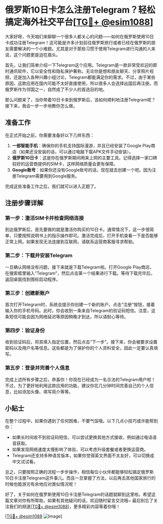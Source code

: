 # 俄罗斯10日卡怎么注册Telegram？轻松搞定海外社交平台[[TG💪+ @esim1088](https://t.me/s/esim1088)]

大家好呀，今天咱们来聊聊一个很多人都关心的问题——如何在俄罗斯使用10日卡成功注册Telegram！这可能是许多计划前往俄罗斯旅行或者已经在俄罗斯的朋友需要解决的一个小难题。尤其是对于那些习惯于使用Telegram进行沟通的人来说，这个问题更是迫在眉头。

首先，让我们简单介绍一下Telegram这个应用。Telegram是一款非常受欢迎的即时通讯软件，它以安全性和隐私保护著称。无论你是想和朋友聊天、分享照片视频，还是加入各种兴趣小组讨论，Telegram都能满足你的需求。不过，由于某些原因，这款应用在国内可能不太好直接使用，所以很多人会选择出国后再注册。而俄罗斯作为邻国之一，自然成了不少人的首选目的地。

那么问题来了，当你带着10日卡来到俄罗斯后，该如何顺利地注册Telegram呢？接下来，我会一步一步地教你怎么做。

## 准备工作

在正式开始之前，你需要准备好以下几样东西：
1. **一部智能手机**：确保你的手机支持国际漫游，并且已经安装了Google Play商店（如果还没安装的话，可以通过电脑下载APK文件手动安装）。
2. **俄罗斯10日卡**：这是你在俄罗斯期间用来上网的主要工具。记得选择一家口碑较好的运营商提供的SIM卡，这样网络质量会更有保障。
3. **Google账号**：如果你还没有Google账号的话，现在就去创建一个吧。因为注册Telegram需要用到Google服务。

完成这些准备工作之后，我们就可以进入正题了。

## 注册步骤详解

### 第一步：激活SIM卡并检查网络连接
到达俄罗斯后，首先要做的就是激活你购买的10日卡。通常情况下，这一步很简单，只要按照说明书上的指示操作即可。激活完成后，打开手机查看一下是否能够正常上网。如果发现无法连接到互联网，请联系运营商客服寻求帮助。

### 第二步：下载并安装Telegram
一旦确认网络没有问题，接下来就是下载Telegram啦。打开Google Play商店，在搜索框里输入“Telegram”，然后点击第一个结果进行下载。等待下载完毕后，返回桌面找到图标启动程序。

### 第三步：创建新账户
首次打开Telegram时，系统会提示你创建一个新的账户。点击“注册”按钮，接着输入你的手机号码。此时，你会收到一条来自Telegram的验证码短信。注意，这条短信可能会因为网络延迟等原因稍晚才到达，所以请耐心等待。

### 第四步：验证身份
收到验证码后，将其填入指定位置，然后点击“下一步”。接下来，你会被要求设置密码以及用户名等信息。这些都是为了保护你的个人资料安全，因此一定要认真填写。

### 第五步：登录并完善个人信息
完成上述所有步骤之后，恭喜你！你现在已经成为一名合法的Telegram用户啦！不过，为了更好地利用这款应用的功能，建议你花几分钟时间完善自己的个人信息，比如添加头像、填写简介等等。

## 小贴士

在整个过程中，如果你遇到了任何困难，不要气馁哦。以下几点小技巧或许能帮到你：
- 如果长时间收不到验证码短信，可以尝试更换其他方式接收，例如通过电话语音获取。
- 如果发现网络速度太慢影响了体验，可以考虑升级套餐或者更换运营商。
- Telegram还支持多种语言版本，如果你觉得英文界面不太友好，可以切换成中文试试看。

总之，只要按照正确的流程一步步操作，相信每位小伙伴都能够轻松搞定俄罗斯10日卡注册Telegram这件事儿。而且一旦掌握了方法，以后再去其他国家旅行的时候也能游刃有余地应对类似情况呢！

好了，关于如何在俄罗斯使用10日卡注册Telegram的话题就聊到这里啦。希望这篇文章对你有所帮助，如果有其他疑问的话，欢迎随时留言交流哦~ 最后别忘了关注我们的频道[[TG💪+ @esim1088](https://t.me/s/esim1088)]，更多精彩内容等着你哦！

[[TG💪+ @esim1088](https://t.me/s/esim1088) ![Image](https://i.postimg.cc/4NQfJmqS/Snipaste-2025-05-13-00-14-12.png)]